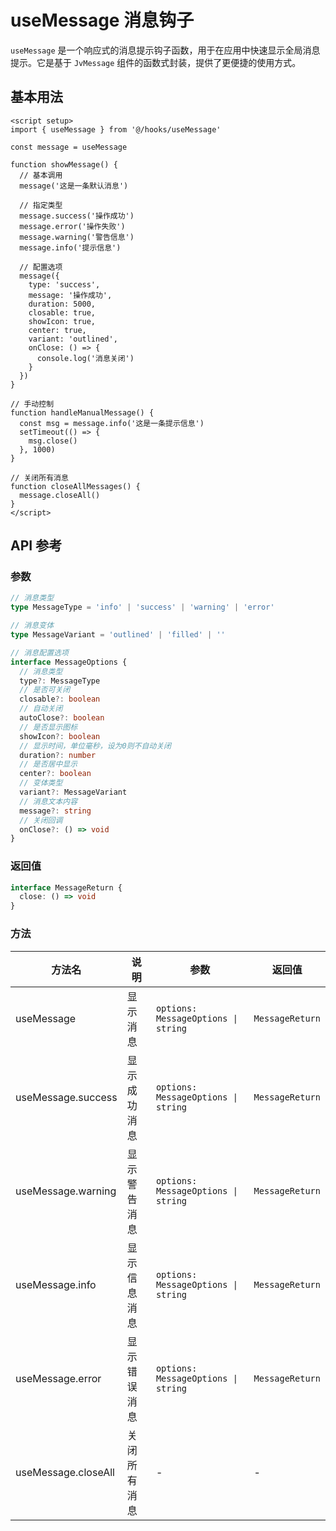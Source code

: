 # useMessage 消息钩子

`useMessage` 是一个响应式的消息提示钩子函数，用于在应用中快速显示全局消息提示。它是基于 `JvMessage` 组件的函数式封装，提供了更便捷的使用方式。

## 基本用法

```vue
<script setup>
import { useMessage } from '@/hooks/useMessage'

const message = useMessage

function showMessage() {
  // 基本调用
  message('这是一条默认消息')

  // 指定类型
  message.success('操作成功')
  message.error('操作失败')
  message.warning('警告信息')
  message.info('提示信息')

  // 配置选项
  message({
    type: 'success',
    message: '操作成功',
    duration: 5000,
    closable: true,
    showIcon: true,
    center: true,
    variant: 'outlined',
    onClose: () => {
      console.log('消息关闭')
    }
  })
}

// 手动控制
function handleManualMessage() {
  const msg = message.info('这是一条提示信息')
  setTimeout(() => {
    msg.close()
  }, 1000)
}

// 关闭所有消息
function closeAllMessages() {
  message.closeAll()
}
</script>
```

## API 参考

### 参数

```ts
// 消息类型
type MessageType = 'info' | 'success' | 'warning' | 'error'

// 消息变体
type MessageVariant = 'outlined' | 'filled' | ''

// 消息配置选项
interface MessageOptions {
  // 消息类型
  type?: MessageType
  // 是否可关闭
  closable?: boolean
  // 自动关闭
  autoClose?: boolean
  // 是否显示图标
  showIcon?: boolean
  // 显示时间，单位毫秒，设为0则不自动关闭
  duration?: number
  // 是否居中显示
  center?: boolean
  // 变体类型
  variant?: MessageVariant
  // 消息文本内容
  message?: string
  // 关闭回调
  onClose?: () => void
}
```

### 返回值

```ts
interface MessageReturn {
  close: () => void
}
```

### 方法

| 方法名              | 说明         | 参数                                | 返回值          |
| ------------------- | ------------ | ----------------------------------- | --------------- |
| useMessage          | 显示消息     | `options: MessageOptions \| string` | `MessageReturn` |
| useMessage.success  | 显示成功消息 | `options: MessageOptions \| string` | `MessageReturn` |
| useMessage.warning  | 显示警告消息 | `options: MessageOptions \| string` | `MessageReturn` |
| useMessage.info     | 显示信息消息 | `options: MessageOptions \| string` | `MessageReturn` |
| useMessage.error    | 显示错误消息 | `options: MessageOptions \| string` | `MessageReturn` |
| useMessage.closeAll | 关闭所有消息 | -                                   | -               |
